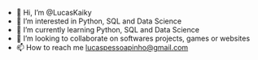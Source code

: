 - 👋 Hi, I’m @LucasKaiky
- 👀 I’m interested in Python, SQL and Data Science
- 🌱 I’m currently learning Python, SQL and Data Science
- 💞️ I’m looking to collaborate on softwares projects, games or websites 
- 📫 How to reach me lucaspessoapinho@gmail.com

<!---
LucasKaiky/LucasKaiky is a ✨ special ✨ repository because its `README.md` (this file) appears on your GitHub profile.
You can click the Preview link to take a look at your changes.
--->
